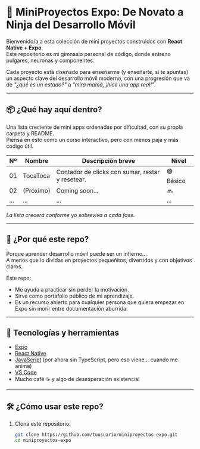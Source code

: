 # 🚀 MiniProyectos Expo: De Novato a Ninja del Desarrollo Móvil

Bienvenido/a a esta colección de mini proyectos construidos con **React Native + Expo**.  
Este repositorio es mi gimnasio personal de código, donde entreno pulgares, neuronas y componentes.

Cada proyecto está diseñado para enseñarme (y enseñarte, si te apuntas) un aspecto clave del desarrollo móvil moderno, con una progresión que va de *"¿qué es un estado?"* a *"mira mamá, ¡hice una app real!"*.

---

## 📦 ¿Qué hay aquí dentro?

Una lista creciente de mini apps ordenadas por dificultad, con su propia carpeta y README.  
Piensa en esto como un curso interactivo, pero con menos paja y más código útil.

| Nº | Nombre            | Descripción breve                                 | Nivel     |
|----|-------------------|----------------------------------------------------|-----------|
| 01 | TocaToca          | Contador de clicks con sumar, restar y resetear. | 🟢 Básico |
| 02 | (Próximo)         | Coming soon...                                     | 🔜        |
| ...| ...               | ...                                                | ...       |

*La lista crecerá conforme yo sobreviva a cada fase.*

---

## 🎯 ¿Por qué este repo?

Porque aprender desarrollo móvil puede ser un infierno…  
A menos que lo dividas en proyectos pequeñitos, divertidos y con objetivos claros.

Este repo:

- Me ayuda a practicar sin perder la motivación.
- Sirve como portafolio público de mi aprendizaje.
- Es un recurso abierto para cualquier persona que quiera empezar en Expo sin morir entre documentación aburrida.

---

## 🧠 Tecnologías y herramientas

- [Expo](https://expo.dev/)
- [React Native](https://reactnative.dev/)
- [JavaScript](https://developer.mozilla.org/es/docs/Web/JavaScript) (por ahora sin TypeScript, pero eso viene... cuando me anime)
- [VS Code](https://code.visualstudio.com/)
- Mucho café ☕ y algo de desesperación existencial

---

## 🛠️ ¿Cómo usar este repo?

1. Clona este repositorio:

   ```bash
   git clone https://github.com/tuusuario/miniproyectos-expo.git
   cd miniproyectos-expo
